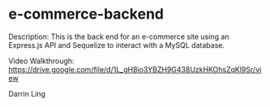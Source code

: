 # e-commerce-backend

Description: This is the back end for an e-commerce site using an Express.js API and Sequelize to interact with a MySQL database.

Video Walkthrough: https://drive.google.com/file/d/1L_gH8io3YBZH9G438UzkHKOhsZqKl9Sr/view

Darrin Ling
